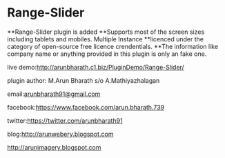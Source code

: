 # Range-Slider
**Range-Slider plugin is added **Supports most of the screen sizes including tablets and mobiles. Multiple Instance **licenced under the category of open-source free licence crendentials. **The information like company name or anything provided in this plugin is only an fake one.
 
live demo:http://arunbharath.c1.biz/PluginDemo/Range-Slider/

plugin author: M.Arun Bharath s/o A.Mathiyazhalagan

email:arunbharath91@gmail.com

facebook:https://www.facebook.com/arun.bharath.739

twitter:https://twitter.com/arunbharath91

blog:http://arunwebery.blogspot.com

http://arunimagery.blogspot.com
